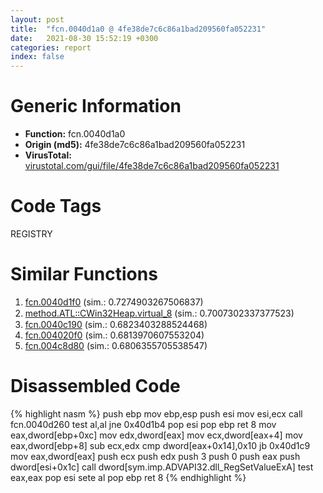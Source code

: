 ```yaml
---
layout: post
title:  "fcn.0040d1a0 @ 4fe38de7c6c86a1bad209560fa052231"
date:   2021-08-30 15:52:19 +0300
categories: report
index: false
---
```


# Generic Information
- **Function:** fcn.0040d1a0
- **Origin (md5):** 4fe38de7c6c86a1bad209560fa052231
- **VirusTotal:** [virustotal.com/gui/file/4fe38de7c6c86a1bad209560fa052231][virustotal_ref]

# Code Tags
<span class="tag" id="REGISTRY">REGISTRY</span>


# Similar Functions

1. [fcn.0040d1f0][similar_1_ref] (sim.: 0.7274903267506837)
2. [method.ATL꞉꞉CWin32Heap.virtual\_8][similar_2_ref] (sim.: 0.7007302337377523)
3. [fcn.0040c190][similar_3_ref] (sim.: 0.6823403288524468)
4. [fcn.004020f0][similar_4_ref] (sim.: 0.6813970607553204)
5. [fcn.004c8d80][similar_5_ref] (sim.: 0.6806355705538547)


# Disassembled Code

{% highlight nasm %}
push ebp
mov ebp,esp
push esi
mov esi,ecx
call fcn.0040d260
test al,al
jne 0x40d1b4
pop esi
pop ebp
ret 8
mov eax,dword[ebp+0xc]
mov edx,dword[eax]
mov ecx,dword[eax+4]
mov eax,dword[ebp+8]
sub ecx,edx
cmp dword[eax+0x14],0x10
jb 0x40d1c9
mov eax,dword[eax]
push ecx
push edx
push 3
push 0
push eax
push dword[esi+0x1c]
call dword[sym.imp.ADVAPI32.dll_RegSetValueExA]
test eax,eax
pop esi
sete al
pop ebp
ret 8
{% endhighlight %}


[similar_1_ref]: /report/fcn.0040d1f0@4fe38de7c6c86a1bad209560fa052231
[similar_2_ref]: /report/method.ATL꞉꞉CWin32Heap.virtual_8@4fe38de7c6c86a1bad209560fa052231
[similar_3_ref]: /report/fcn.0040c190@ba86269e5231930ee4def4088ddb8d19
[similar_4_ref]: /report/fcn.004020f0@2d591d102f09b733d7d0e893e5642beb
[similar_5_ref]: /report/fcn.004c8d80@a9db83c79f22c1884abda377efdebe4d
[virustotal_ref]: https://www.virustotal.com/gui/file/4fe38de7c6c86a1bad209560fa052231